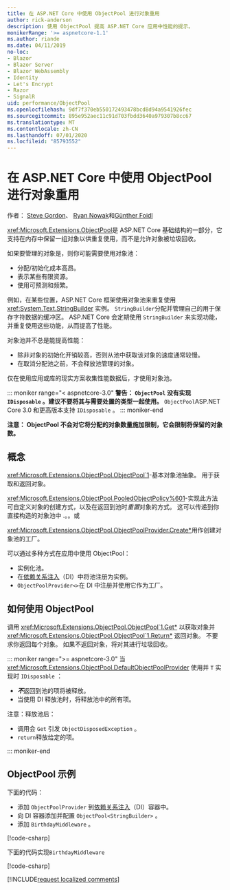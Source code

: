 ```yaml
---
title: 在 ASP.NET Core 中使用 ObjectPool 进行对象重用
author: rick-anderson
description: 使用 ObjectPool 提高 ASP.NET Core 应用中性能的提示。
monikerRange: '>= aspnetcore-1.1'
ms.author: riande
ms.date: 04/11/2019
no-loc:
- Blazor
- Blazor Server
- Blazor WebAssembly
- Identity
- Let's Encrypt
- Razor
- SignalR
uid: performance/ObjectPool
ms.openlocfilehash: 9df7f370eb550172493478bcd8d94a9541926fec
ms.sourcegitcommit: 895e952aec11c91d703fbdd3640a979307b8cc67
ms.translationtype: MT
ms.contentlocale: zh-CN
ms.lasthandoff: 07/01/2020
ms.locfileid: "85793552"
---
```

# <a name="object-reuse-with-objectpool-in-aspnet-core"></a>在 ASP.NET Core 中使用 ObjectPool 进行对象重用

作者： [Steve Gordon](https://twitter.com/stevejgordon)、 [Ryan Nowak](https://github.com/rynowak)和[Günther Foidl](https://github.com/gfoidl)

<xref:Microsoft.Extensions.ObjectPool>是 ASP.NET Core 基础结构的一部分，它支持在内存中保留一组对象以供重复使用，而不是允许对象被垃圾回收。

如果要管理的对象是，则你可能需要使用对象池：

- 分配/初始化成本高昂。
- 表示某些有限资源。
- 使用可预测和频繁。

例如，在某些位置，ASP.NET Core 框架使用对象池来重复使用 <xref:System.Text.StringBuilder> 实例。 `StringBuilder`分配并管理自己的用于保存字符数据的缓冲区。 ASP.NET Core 会定期使用 `StringBuilder` 来实现功能，并重复使用这些功能，从而提高了性能。

对象池并不总是能提高性能：

- 除非对象的初始化开销较高，否则从池中获取该对象的速度通常较慢。
- 在取消分配池之前，不会释放池管理的对象。

仅在使用应用或库的现实方案收集性能数据后，才使用对象池。

::: moniker range="< aspnetcore-3.0"
**警告： `ObjectPool` 没有实现 `IDisposable` 。建议不要将其与需要处置的类型一起使用。** `ObjectPool`ASP.NET Core 3.0 和更高版本支持 `IDisposable` 。
::: moniker-end

**注意： ObjectPool 不会对它将分配的对象数量施加限制，它会限制将保留的对象数。**

## <a name="concepts"></a>概念

<xref:Microsoft.Extensions.ObjectPool.ObjectPool`1>-基本对象池抽象。 用于获取和返回对象。

<xref:Microsoft.Extensions.ObjectPool.PooledObjectPolicy%601>-实现此方法可自定义对象的创建方式，以及在返回到池时*重置*对象的方式。 这可以传递到你直接构造的对象池中 .。。或

<xref:Microsoft.Extensions.ObjectPool.ObjectPoolProvider.Create*>用作创建对象池的工厂。
<!-- REview, there is no ObjectPoolProvider<T> -->

可以通过多种方式在应用中使用 ObjectPool：

* 实例化池。
* 在[依赖关系注入](xref:fundamentals/dependency-injection)（DI）中将池注册为实例。
* `ObjectPoolProvider<>`在 DI 中注册并使用它作为工厂。

## <a name="how-to-use-objectpool"></a>如何使用 ObjectPool

调用 <xref:Microsoft.Extensions.ObjectPool.ObjectPool`1.Get*> 以获取对象并 <xref:Microsoft.Extensions.ObjectPool.ObjectPool`1.Return*> 返回对象。  不要求你返回每个对象。 如果不返回对象，将对其进行垃圾回收。

::: moniker range=">= aspnetcore-3.0"
当 <xref:Microsoft.Extensions.ObjectPool.DefaultObjectPoolProvider> 使用并 `T` 实现时 `IDisposable` ：

* ***不***返回到池的项将被释放。
* 当使用 DI 释放池时，将释放池中的所有项。

注意：释放池后：

* 调用会 `Get` 引发 `ObjectDisposedException` 。
* `return`释放给定的项。

::: moniker-end

## <a name="objectpool-sample"></a>ObjectPool 示例

下面的代码：

* 添加 `ObjectPoolProvider` 到[依赖关系注入](xref:fundamentals/dependency-injection)（DI）容器中。
* 向 DI 容器添加并配置 `ObjectPool<StringBuilder>` 。
* 添加 `BirthdayMiddleware` 。

[!code-csharp[](ObjectPool/ObjectPoolSample/Startup.cs?name=snippet)]

下面的代码实现`BirthdayMiddleware`

[!code-csharp[](ObjectPool/ObjectPoolSample/BirthdayMiddleware.cs?name=snippet)]

[!INCLUDE[request localized comments](~/includes/code-comments-loc.md)]

